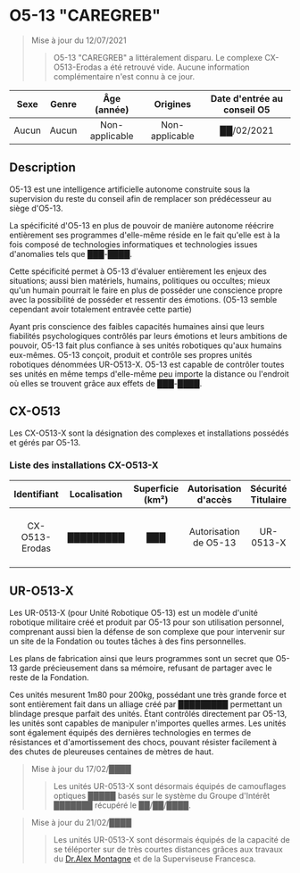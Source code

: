 # O5-13 "CAREGREB"

> Mise à jour du 12/07/2021
> > O5-13 "CAREGREB" a littéralement disparu. Le complexe CX-O513-Erodas a été retrouvé vide. Aucune information complémentaire n'est connu à ce jour.

| Sexe  | Genre |  Âge (année)   |    Origines    | Date d'entrée au conseil O5 |
| :---: | :---: | :------------: | :------------: | :-------------------------: |
| Aucun | Aucun | Non-applicable | Non-applicable |         ██/02/2021          |

## Description
O5-13 est une intelligence artificielle autonome construite sous la supervision du reste du conseil afin de remplacer son prédécesseur au siège d'O5-13.

La spécificité d'O5-13 en plus de pouvoir de manière autonome réécrire entièrement ses programmes d'elle-même réside en le fait qu'elle est à la fois composé de technologies informatiques et technologies issues d'anomalies tels que ███-████.

Cette spécificité permet à O5-13 d'évaluer entièrement les enjeux des situations; aussi bien matériels, humains, politiques ou occultes; mieux qu'un humain pourrait le faire en plus de posséder une conscience propre avec la possibilité de posséder et ressentir des émotions. (O5-13 semble cependant avoir totalement entravée cette partie)

Ayant pris conscience des faibles capacités humaines ainsi que leurs fiabilités psychologiques contrôlés par leurs émotions et leurs ambitions de pouvoir, O5-13 fait plus confiance à ses unités robotiques qu'aux humains eux-mêmes. O5-13 conçoit, produit et contrôle ses propres unités robotiques dénommées UR-O513-X. O5-13 est capable de contrôler toutes ses unités en même temps d'elle-même peu importe la distance ou l'endroit où elles se trouvent grâce aux effets de ███-████.

## CX-O513
Les CX-O513-X sont la désignation des complexes et installations possédés et gérés par O5-13.

### Liste des installations CX-O513-X
|  Identifiant   | Localisation | Superficie (km²) | Autorisation d'accès  | Sécurité Titulaire |                 Notes                 |
| :------------: | :----------: | :--------------: | :-------------------: | :----------------: | :-----------------------------------: |
| CX-O513-Erodas |  █████████   |       ███        | Autorisation de O5-13 |     UR-0513-X      | Complexe de l'unité centrale de O5-13 |

## UR-O513-X
Les UR-0513-X (pour Unité Robotique O5-13) est un modèle d'unité robotique militaire créé et produit par O5-13 pour son utilisation personnel, comprenant aussi bien la défense de son complexe que pour intervenir sur un site de la Fondation ou toutes tâches à des fins personnelles.

Les plans de fabrication ainsi que leurs programmes sont un secret que O5-13 garde précieusement dans sa mémoire, refusant de partager avec le reste de la Fondation.

Ces unités mesurent 1m80 pour 200kg, possédant une très grande force et sont entièrement fait dans un alliage créé par █████████ permettant un blindage presque parfait des unités. Étant contrôlés directement par O5-13, les unités sont capables de manipuler n'importes quelles armes. Les unités sont également équipés des dernières technologies en termes de résistances et d'amortissement des chocs, pouvant résister facilement à des chutes de pleureuses centaines de mètres de haut.

> Mise à jour du 17/02/████
> > Les unités UR-0513-X sont désormais équipés de camouflages optiques █████ basés sur le système du Groupe d'Intérêt ███████ récupéré le ██/██/████.

> Mise à jour du 21/02/████
> > Les unités UR-0513-X sont désormais équipés de la capacité de se téléporter sur de très courtes distances grâces aux travaux du [Dr.Alex Montagne](https://uraniumcommunity.com/forum/threads/dossier-du-dr-alex-montagne.181/) et de la Superviseuse Francesca.